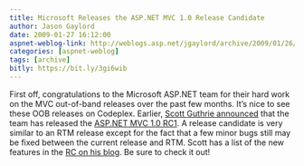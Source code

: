 ```yaml
---
title: Microsoft Releases the ASP.NET MVC 1.0 Release Candidate
author: Jason Gaylord
date: 2009-01-27 16:12:00
aspnet-weblog-link: http://weblogs.asp.net/jgaylord/archive/2009/01/26/crystal-reports-merge-modules-for-visual-studio-2008.aspx
categories: [aspnet-weblog]
tags: [archive]
bitly: https://bit.ly/3gi6wib
---
```


First off, congratulations to the Microsoft ASP.NET team for their hard work on the MVC out-of-band releases over the past few months. It’s nice to see these OOB releases on Codeplex. Earlier, [Scott Guthrie announced](http://weblogs.asp.net/scottgu/archive/2009/01/27/asp-net-mvc-1-0-release-candidate-now-available.aspx) that the team has released the [ASP.NET MVC 1.0 RC1](http://go.microsoft.com/fwlink/?LinkID=141184&clcid=0x409). A release candidate is very similar to an RTM release except for the fact that a few minor bugs still may be fixed between the current release and RTM. Scott has a list of the new features in the [RC on his blog](http://weblogs.asp.net/scottgu/archive/2009/01/27/asp-net-mvc-1-0-release-candidate-now-available.aspx). Be sure to check it out!